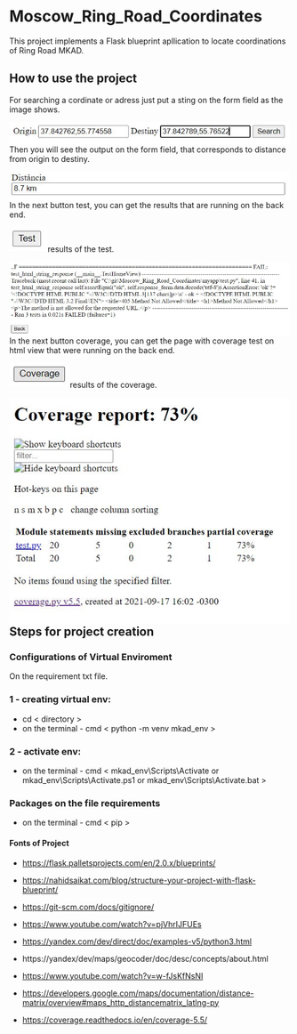 # Moscow_Ring_Road_Coordinates
This project implements a Flask blueprint apllication to locate coordinations of Ring Road MKAD.

## How to use the project


For searching a cordinate or adress just put a sting on the form field as the image shows.
<br/>


<img align="left" alt="input" width="auto" src="https://github.com/alexaugusto23/Moscow_Ring_Road_Coordinates/blob/main/imgs_readme/input.JPG">
<br/>


Then you will see the output on the form field, that corresponds to distance from origin to destiny.
<br/>


<img align="left" alt="output" width="auto" src="https://github.com/alexaugusto23/Moscow_Ring_Road_Coordinates/blob/main/imgs_readme/output.JPG">
<br/>


In the next button test, you can get the results that are running on the back end.
<br/>


<img align="left" alt="button_test" width="auto" src="https://github.com/alexaugusto23/Moscow_Ring_Road_Coordinates/blob/main/imgs_readme/test.JPG">
<br/>

results of the test.
<br/>


<img align="left" alt="result_test" width="auto" src="https://github.com/alexaugusto23/Moscow_Ring_Road_Coordinates/blob/main/imgs_readme/test_results.JPG">
<br/>


In the next button coverage, you can get the page with coverage test on html view that were running on the back end.
<br/>

<img align="left" alt="button_cover" width="auto" src="https://github.com/alexaugusto23/Moscow_Ring_Road_Coordinates/blob/main/imgs_readme/coverrage.JPG">
<br/>


results of the coverage.
<br/>

<img align="left" alt="result_cover" width="auto" src="https://github.com/alexaugusto23/Moscow_Ring_Road_Coordinates/blob/main/imgs_readme/coverage_results.JPG">
<br/>


## Steps for project creation

### Configurations of Virtual Enviroment

On the requirement txt file.

### 1 - creating virtual env: 

* cd < directory > 
* on the terminal - cmd < python -m venv mkad_env >

### 2 - activate env:

* on the terminal - cmd < mkad_env\Scripts\Activate or mkad_env\Scripts\Activate.ps1 or mkad_env\Scripts\Activate.bat >

### Packages on the file requirements
* on the terminal - cmd < pip >

#### Fonts of Project

* https://flask.palletsprojects.com/en/2.0.x/blueprints/

* https://nahidsaikat.com/blog/structure-your-project-with-flask-blueprint/

* https://git-scm.com/docs/gitignore/

* https://www.youtube.com/watch?v=pjVhrIJFUEs

* https://yandex.com/dev/direct/doc/examples-v5/python3.html 

* https://yandex/dev/maps/geocoder/doc/desc/concepts/about.html

* https://www.youtube.com/watch?v=w-fJsKfNsNI

* https://developers.google.com/maps/documentation/distance-matrix/overview#maps_http_distancematrix_latlng-py

 * https://coverage.readthedocs.io/en/coverage-5.5/